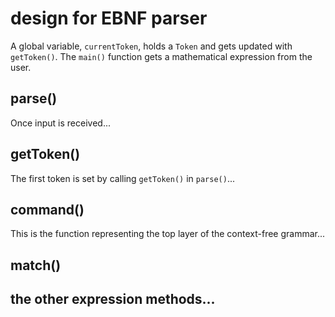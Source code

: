 # design for EBNF parser

A global variable, `currentToken`, holds a `Token` and gets updated with `getToken()`. The `main()` function gets a mathematical expression from the user.

## parse()
Once input is received...

## getToken()
The first token is set by calling `getToken()` in `parse()`...

## command()
This is the function representing the top layer of the context-free grammar...

## match()


## the other expression methods...

